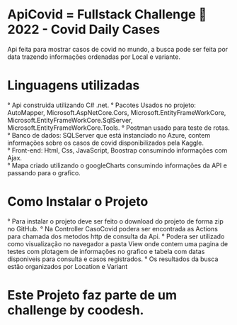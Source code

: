 # ApiCovid = Fullstack Challenge 🏅 2022 - Covid Daily Cases
Api feita para mostrar casos de covid no mundo, a busca pode ser feita por data trazendo informações ordenadas por Local e variante.

# Linguagens utilizadas
° Api construida utilizando C# .net.
° Pacotes Usados no projeto: 
AutoMapper, Microsoft.AspNetCore.Cors, 
Microsoft.EntityFrameWorkCore, 
Microsoft.EntityFrameWorkCore.SqlServer, 
Microsoft.EntityFrameWorkCore.Tools.
° Postman usado para teste de rotas.<br />
° Banco de dados: SQLServer que está instanciado no Azure, contem informações sobre os casos de covid disponibilizados pela Kaggle.<br />
° Front-end: Html, Css, JavaScript, Boostrap consumindo informações com Ajax.<br />
° Mapa criado utilizando o googleCharts consumindo informações da API e passando para o grafico.<br />


# Como Instalar o Projeto
° Para instalar o projeto deve ser feito o download do projeto de forma zip no GitHub.
° Na Controller CasoCovid podera ser encontrada as Actions para chamada dos metodos http de consulta da Api.
° Podera ser utilizado como visualização no navegador a pasta View onde contem uma pagina de testes com plotagem de informações no grafico e tabela com datas disponiveis para consulta e casos registrados.
° Os resultados da busca estão organizados por Location e Variant

# Este Projeto faz parte de um challenge by coodesh.
